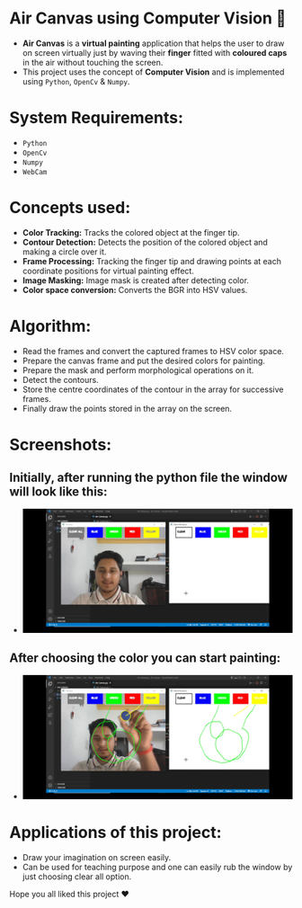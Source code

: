 # **Air Canvas** using **Computer Vision** :art:

- __Air Canvas__ is a __virtual painting__ application that helps the user to draw on screen virtually just by waving their __finger__ fitted with __coloured caps__ in the air without touching the screen.
- This project uses the concept of __Computer Vision__ and is implemented using ```Python```, ```OpenCv``` & ```Numpy```.

# System Requirements:

- ```Python```
- ```OpenCv```
- ```Numpy```
- ```WebCam```

# Concepts used:

- __Color Tracking:__ Tracks the colored object at the finger tip.
- __Contour Detection:__ Detects the position of the colored object and making a circle over it.
- __Frame Processing:__ Tracking the finger tip and drawing points at each coordinate positions for virtual painting effect.
- __Image Masking:__ Image mask is created after detecting color.
- __Color space conversion:__ Converts the BGR into HSV values.

# Algorithm:
- Read the frames and convert the captured frames to HSV color space.
- Prepare the canvas frame and put the desired colors for painting.
- Prepare the mask and perform morphological operations on it.
- Detect the contours.
- Store the centre coordinates of the contour in the array for successive frames.
- Finally draw the points stored in the array on the screen.

# Screenshots:

## Initially, after running the python file the window will look like this:
- ![image](Screenshots/Screenshot_20220706_202022.jpg)

## After choosing the color you can start painting:
- ![image](Screenshots/Screenshot_20220706_202136.jpg)
# Applications of this project:
- Draw your imagination on screen easily.
- Can be used for teaching purpose and one can easily rub the window by just choosing clear all option.

Hope you all liked this project :heart:
